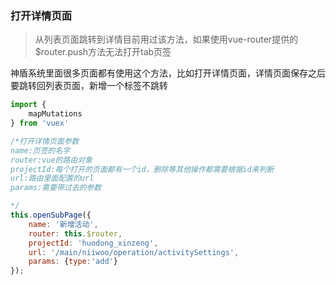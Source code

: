 ### 打开详情页面

> 从列表页面跳转到详情目前用过该方法，如果使用vue-router提供的$router.push方法无法打开tab页签

神盾系统里面很多页面都有使用这个方法，比如打开详情页面，详情页面保存之后要跳转回列表页面，新增一个标签不跳转

```js
import {
    mapMutations
} from 'vuex'

/*打开详情页面参数
name:页签的名字
router:vue的路由对象
projectId:每个打开的页面都有一个id，删除等其他操作都需要根据id来判断
url:路由里面配置的url
params:需要带过去的参数

*/
this.openSubPage({
    name: '新增活动',
    router: this.$router,
    projectId: 'huodong_xinzeng', 
    url: '/main/niiwoo/operation/activitySettings', 
    params: {type:'add'}
});
```



